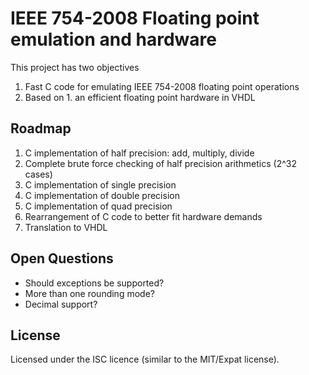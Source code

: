 IEEE 754-2008 Floating point emulation and hardware
===================================================

This project has two objectives

 1. Fast C code for emulating IEEE 754-2008 floating point operations
 2. Based on 1. an efficient floating point hardware in VHDL

Roadmap
-------
 1. C implementation of half precision: add, multiply, divide
 2. Complete brute force checking of half precision arithmetics (2^32 cases)
 3. C implementation of single precision
 4. C implementation of double precision
 5. C implementation of quad precision
 6. Rearrangement of C code to better fit hardware demands
 7. Translation to VHDL
 
Open Questions
-------------
 * Should exceptions be supported?
 * More than one rounding mode?
 * Decimal support?

License
-------

Licensed under the ISC licence (similar to the MIT/Expat license).

